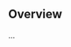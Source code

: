 <!-- Note: Please must use one of our issue templates to file an issue! 🛑 -->
<!-- 👉 https://github.com/timelessco/next-ts-app/issues/new/choose 👈 -->
<!-- **Issues that should have been filed with a template will be closed without action, and we will ask you to use a template.** -->

<!-- This blank issue template is only for issues that don't fit any of the templates. -->

## Overview

...
